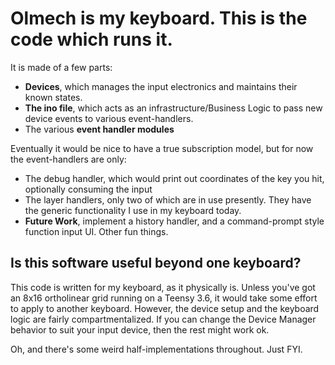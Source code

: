 # Olmech is my keyboard. This is the code which runs it.

It is made of a few parts:

* **Devices**, which manages the input electronics and maintains their known states.
* **The ino file**, which acts as an infrastructure/Business Logic to pass new device events to various event-handlers.
* The various **event handler modules**

Eventually it would be nice to have a true subscription model, but for now the event-handlers are only:
* The debug handler, which would print out coordinates of the key you hit, optionally consuming the input
* The layer handlers, only two of which are in use presently. They have the generic functionality I use in my keyboard today.
* **Future Work**, implement a history handler, and a command-prompt style function input UI. Other fun things.


## Is this software useful beyond one keyboard?
This code is written for my keyboard, as it physically is. Unless you've got an 8x16 ortholinear grid running on a Teensy 3.6, it would take some effort to apply to another keyboard. However, the device setup and the keyboard logic are fairly compartmentalized. If you can change the Device Manager behavior to suit your input device, then the rest might work ok. 

Oh, and there's some weird half-implementations throughout. Just FYI.
